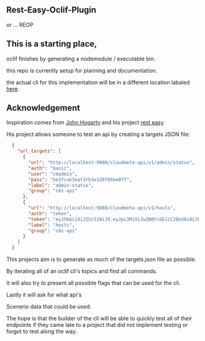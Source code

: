 ## Rest-Easy-Oclif-Plugin
or ... REOP

## This is a starting place, 
oclif finishes by generating a nodemodule / executable bin.

this repo is currently setup for planning and documentation.

the actual cli for this implementation will be in a different location labaled [here]().

## Acknowledgement
Inspiration comes from [John Hogarty](https://github.com/hogihung) and his project [rest easy](https://github.com/hogihung/rest_easy)

His project allows someone to test an api by creating a targets JSON file:
```json
  {
    "url_targets": [
      {
        "url": "http://localhost:9080/cloudmeta-api/v1/admin/status",
        "auth": "basic",
        "user": "cmadmin",
        "pass": "be3fcak3eat3rb3e328f05be0f7", 
        "label": "admin-status",
        "group": "cms-api"
      },
      {
        "url": "http://localhost:9080/cloudmeta-api/v1/hosts",
        "auth": "token",
        "token": "eyJhbGciOiJIUzI1NiJ9.eyJpc3MiOiJwZW8tcGEiLCJ0eXAiOiJhY2Nlc3MiLCJuYW1lIjoiSm9obiBIb2dhcnR5IiwiZW1haWwiOiJqb2huLmhvZ2FydHlAb3JhY2xlLmNvbSIsImV4cCI6MTU1OTQwODI5MX0.b3IQmkg1RIQ3uNMiXhlmvsMK0EZbGEEReZR2VVU3kG4", 
        "label": "hosts",
        "group": "cms-api"
      }
    ]
  }
```

This projects aim is to generate as much of the targets.json file as possible.

By iterating all of an oclif cli's topics and find all commands.

It will also try to present all possible flags that can be used for the cli.

Lastly it will ask for what api's

Scenerio data that could be used.

The hope is that the builder of the cli will be able to quickly test all of their endpoints if they came late to a project that did not implement testing or forgot to test along the way.
